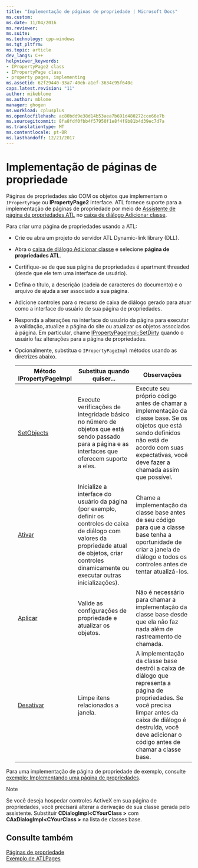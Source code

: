 ```yaml
---
title: "Implementação de páginas de propriedade | Microsoft Docs"
ms.custom: 
ms.date: 11/04/2016
ms.reviewer: 
ms.suite: 
ms.technology: cpp-windows
ms.tgt_pltfrm: 
ms.topic: article
dev_langs: C++
helpviewer_keywords:
- IPropertyPage2 class
- IPropertyPage class
- property pages, implementing
ms.assetid: 62f29440-33a7-40eb-a1ef-3634c95f640c
caps.latest.revision: "11"
author: mikeblome
ms.author: mblome
manager: ghogen
ms.workload: cplusplus
ms.openlocfilehash: ac80bdd9e38d14b53aea7b691d480272cce66e7b
ms.sourcegitcommit: 8fa8fdf0fbb4f57950f1e8f4f9b81b4d39ec7d7a
ms.translationtype: MT
ms.contentlocale: pt-BR
ms.lasthandoff: 12/21/2017
---
```

# <a name="implementing-property-pages"></a>Implementação de páginas de propriedade
Páginas de propriedades são COM os objetos que implementam o `IPropertyPage` ou **IPropertyPage2** interface. ATL fornece suporte para a implementação de páginas de propriedade por meio de [Assistente de página de propriedades ATL](../atl/reference/atl-property-page-wizard.md) no [caixa de diálogo Adicionar classe](../ide/add-class-dialog-box.md).  
  
 Para criar uma página de propriedades usando a ATL:  
  
-   Crie ou abra um projeto do servidor ATL Dynamic-link library (DLL).  
  
-   Abra o [caixa de diálogo Adicionar classe](../ide/add-class-dialog-box.md) e selecione **página de propriedades ATL**.  
  
-   Certifique-se de que sua página de propriedades é apartment threaded (desde que ele tem uma interface de usuário).  
  
-   Defina o título, a descrição (cadeia de caracteres do documento) e o arquivo de ajuda a ser associado a sua página.  
  
-   Adicione controles para o recurso de caixa de diálogo gerado para atuar como a interface do usuário de sua página de propriedades.  
  
-   Responda a alterações na interface do usuário da página para executar a validação, atualize a página do site ou atualizar os objetos associados à página. Em particular, chame [IPropertyPageImpl::SetDirty](../atl/reference/ipropertypageimpl-class.md#setdirty) quando o usuário faz alterações para a página de propriedades.  
  
-   Opcionalmente, substitua o `IPropertyPageImpl` métodos usando as diretrizes abaixo.  
  
    |Método IPropertyPageImpl|Substitua quando quiser...|Observações|  
    |------------------------------|----------------------------------|-----------|  
    |[SetObjects](../atl/reference/ipropertypageimpl-class.md#setobjects)|Execute verificações de integridade básico no número de objetos que está sendo passado para a página e as interfaces que oferecem suporte a eles.|Execute seu próprio código antes de chamar a implementação da classe base. Se os objetos que está sendo definidos não está de acordo com suas expectativas, você deve fazer a chamada assim que possível.|  
    |[Ativar](../atl/reference/ipropertypageimpl-class.md#activate)|Inicialize a interface do usuário da página (por exemplo, definir os controles de caixa de diálogo com valores da propriedade atual de objetos, criar controles dinamicamente ou executar outras inicializações).|Chame a implementação da classe base antes de seu código para que a classe base tenha a oportunidade de criar a janela de diálogo e todos os controles antes de tentar atualizá-los.|  
    |[Aplicar](../atl/reference/ipropertypageimpl-class.md#apply)|Valide as configurações de propriedade e atualizar os objetos.|Não é necessário para chamar a implementação da classe base desde que ela não faz nada além de rastreamento de chamada.|  
    |[Desativar](../atl/reference/ipropertypageimpl-class.md#deactivate)|Limpe itens relacionados a janela.|A implementação da classe base destrói a caixa de diálogo que representa a página de propriedades. Se você precisa limpar antes da caixa de diálogo é destruída, você deve adicionar o código antes de chamar a classe base.|  
  
 Para uma implementação de página de propriedade de exemplo, consulte [exemplo: Implementando uma página de propriedades](../atl/example-implementing-a-property-page.md).  
  
> [!NOTE]
>  Se você deseja hospedar controles ActiveX em sua página de propriedades, você precisará alterar a derivação de sua classe gerada pelo assistente. Substituir **CDialogImpl\<CYourClass >** com **CAxDialogImpl\<CYourClass >** na lista de classes base.  
  
## <a name="see-also"></a>Consulte também  
 [Páginas de propriedade](../atl/atl-com-property-pages.md)   
 [Exemplo de ATLPages](../visual-cpp-samples.md)

